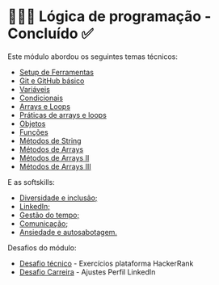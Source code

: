 # 👩🏼‍💻 Lógica de programação - Concluído ✅

Este módulo abordou os seguintes temas técnicos: 

- [Setup de Ferramentas](hello-world/) 
- [Git e GitHub básico](hello-world/) 
- [Variáveis](exercicios-backend-variaveis/)
- [Condicionais](exercicios-backend-condicionais/)
- [Arrays e Loops](exercicios-backend-arrays-loops/)
- [Práticas de arrays e loops](exercicios-backend-praticas/)
- [Objetos](exercicios-backend-objetos/)
- [Funções](exercicios-backend-funcoes/)
- [Métodos de String](exercicios-backend-metodos-strings/)
- [Métodos de Arrays](exercicios-backend-metodos-arrays/)
- [Métodos de Arrays II](exercicios-backend-metodos-arrays-2/)
- [Métodos de Arrays III](exercicios-backend-metodos-arrays-3/)


E as softskills:

- [Diversidade e inclusão;](carreiras/carreiras.md)
- [LinkedIn;](carreiras/carreiras.md)
- [Gestão do tempo;](carreiras/carreiras.md)
- [Comunicação;](carreiras/carreiras.md)
- [Ansiedade e autosabotagem.](carreiras/carreiras.md)

Desafios do módulo:

- [Desafio técnico](desafioModulo/README.md) - Exercícios plataforma HackerRank
- [Desafio Carreira](https://www.linkedin.com/in/aline-lombardi/) - Ajustes Perfil LinkedIn
